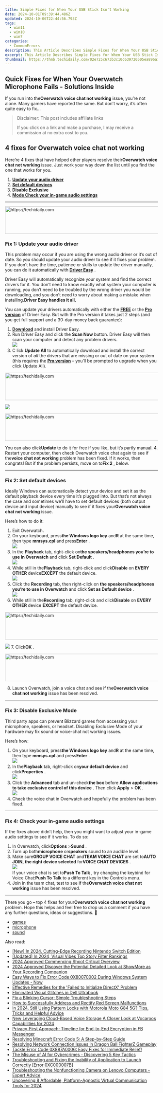 ```yaml
---
title: Simple Fixes for When Your USB Stick Isn't Working
date: 2024-10-01T09:39:44.486Z
updated: 2024-10-06T22:44:56.793Z
tags:
  - win11
  - win10
  - win7
categories:
  - CommonErrors
description: This Article Describes Simple Fixes for When Your USB Stick Isn't Working
excerpt: This Article Describes Simple Fixes for When Your USB Stick Isn't Working
thumbnail: https://thmb.techidaily.com/02e725c673b3c10c639720505ea896a1091c0eab71839b6a6c2629d037059245.jpg
---
```


## Quick Fixes for When Your Overwatch Microphone Fails - Solutions Inside

If you run into the**Overwatch voice chat not working** issue, you’re not alone. Many gamers have reported the same. But don’t worry, it’s often quite easy to fix…

>  Disclaimer: This post includes affiliate links
>
>  If you click on a link and make a purchase, I may receive a commission at no extra cost to you.
>

## 4 fixes for **Overwatch voice chat not working**

 Here’re 4 fixes that have helped other players resolve their**Overwatch voice chat not working** issue. Just work your way down the list until you find the one that works for you.

1. [**Update your audio driver**](https://tools.techidaily.com/drivereasy/download/)
2. [**Set default devices**](https://tools.techidaily.com/drivereasy/download/)
3. [**Disable Exclusive**](https://tools.techidaily.com/drivereasy/download/)
4. [**Mode Check your in-game audio settings**](https://tools.techidaily.com/drivereasy/download/)

---

<!-- affiliate ads begin -->
<a href="https://appsumo.8odi.net/c/5597632/2043596/7443" target="_top" id="2043596">
  <img src="//a.impactradius-go.com/display-ad/7443-2043596" border="0" alt="https://techidaily.com" width="728" height="90"/>
</a>
<img height="0" width="0" src="https://appsumo.8odi.net/i/5597632/2043596/7443" style="position:absolute;visibility:hidden;" border="0" />
<!-- affiliate ads end -->

### Fix 1: Update your audio driver

 This problem may occur if you are using the wrong audio driver or it’s out of date. So you should update your audio driver to see if it fixes your problem. If you don’t have the time, patience or skills to update the driver manually, you can do it automatically with **[Driver Easy](https://tools.techidaily.com/drivereasy/download/)**  .

 Driver Easy will automatically recognize your system and find the correct drivers for it. You don’t need to know exactly what system your computer is running, you don’t need to be troubled by the wrong driver you would be downloading, and you don’t need to worry about making a mistake when installing.**Driver Easy handles it all.**

 You can update your drivers automatically with either the **[FREE](https://tools.techidaily.com/drivereasy/download/)**  or the **[Pro version](https://tools.techidaily.com/drivereasy/download/)**  of Driver Easy. But with the Pro version it takes just 2 steps (and you get full support and a 30-day money back guarantee):

1. **[Download](https://tools.techidaily.com/drivereasy/download/)**  and install Driver Easy.
2. Run Driver Easy and click the **Scan Now** button. Driver Easy will then scan your computer and detect any problem drivers.  
![](https://images.drivereasy.com/wp-content/uploads/2018/12/img_5c04aae3578ee.jpg)
3. C  lick **Update All** to automatically download and install the correct version of _all_  the drivers that are missing or out of date on your system (this requires the **[Pro version](https://tools.techidaily.com/drivereasy/download/)**  – you’ll be prompted to upgrade when you click Update All).  

<!-- affiliate ads begin -->
<a href="https://appsumo.8odi.net/c/5597632/2130870/7443" target="_top" id="2130870">
  <img src="//a.impactradius-go.com/display-ad/7443-2130870" border="0" alt="https://techidaily.com" width="728" height="90"/>
</a>
<img height="0" width="0" src="https://appsumo.8odi.net/i/5597632/2130870/7443" style="position:absolute;visibility:hidden;" border="0" />
<!-- affiliate ads end -->

![](https://images.drivereasy.com/wp-content/uploads/2018/12/img_5c04deab93532.jpg)  

<!-- affiliate ads begin -->
<a href="https://appsumo.8odi.net/c/5597632/2151859/7443" target="_top" id="2151859">
  <img src="//a.impactradius-go.com/display-ad/7443-2151859" border="0" alt="https://techidaily.com" width="728" height="90"/>
</a>
<img height="0" width="0" src="https://appsumo.8odi.net/i/5597632/2151859/7443" style="position:absolute;visibility:hidden;" border="0" />
<!-- affiliate ads end -->

 You can also click**Update** to do it for free if you like, but it’s partly manual.
4. Restart your computer, then check Overwatch voice chat again to see if the**voice chat not working** problem has been fixed. If it works, then congrats! But if the problem persists, move on to**Fix 2** , below.

---

### Fix 2: Set default devices

 Ideally Windows can automatically detect your device and set it as the default playback device every time it’s plugged into. But that’s not always the case and sometimes we’ll have to set default devices (both output device and input device) manually to see if it fixes your**Overwatch voice chat not working** issue.  

Here’s how to do it:

1. Exit Overwatch.
2. On your keyboard, press**the Windows logo key** and**R** at the same time, then type **mmsys.cpl** and press**Enter** .  
![](https://images.drivereasy.com/wp-content/uploads/2018/12/img_5c04ca9f1b8b4.png)
3. In the **Playback**  tab, right-click on**the speakers/headphones you’re to use in Overwatch** and  click **Set Default** .  
![](https://images.drivereasy.com/wp-content/uploads/2018/12/img_5c04d27e6fe9c.jpg)
4. While still in the**Playback** tab, right-click and click**Disable** on **EVERY OTHER** device**EXCEPT** the default device.  
![](https://images.drivereasy.com/wp-content/uploads/2018/12/img_5c04d3d257d41.jpg)
5. Click the  **Recording**  tab, then right-click on   **the speakers/headphones you’re to use in Overwatch**  and click  **Set as Default device**  .  
![](https://images.drivereasy.com/wp-content/uploads/2018/12/img_5c04d384b07c3.jpg)
6. While still in the**Recording** tab, right-click and click**Disable** on **EVERY OTHER** device **EXCEPT**  the default device.  

<!-- affiliate ads begin -->
<a href="https://appsumo.8odi.net/c/5597632/1062450/7443" target="_top" id="1062450">
  <img src="//a.impactradius-go.com/display-ad/7443-1062450" border="0" alt="https://techidaily.com" width="600" height="90"/>
</a>
<img height="0" width="0" src="https://appsumo.8odi.net/i/5597632/1062450/7443" style="position:absolute;visibility:hidden;" border="0" />
<!-- affiliate ads end -->

![](https://images.drivereasy.com/wp-content/uploads/2018/12/img_5c04d47e911ed.jpg)
7. Click**OK** .

<!-- affiliate ads begin -->
<a href="https://appsumo.8odi.net/c/5597632/2105864/7443" target="_top" id="2105864">
  <img src="//a.impactradius-go.com/display-ad/7443-2105864" border="0" alt="https://techidaily.com" width="728" height="90"/>
</a>
<img height="0" width="0" src="https://appsumo.8odi.net/i/5597632/2105864/7443" style="position:absolute;visibility:hidden;" border="0" />
<!-- affiliate ads end -->

8. Launch Overwatch, join a voice chat and see if the**Overwatch voice chat not working** issue has been resolved.

---

### Fix 3: Disable Exclusive Mode

 Third party apps can prevent Blizzard games from accessing your microphone, speakers, or headset. Disabling Exclusive Mode of your hardware may fix sound or voice-chat not working issues.

Here’s how:

1. On your keyboard, press**the Windows logo key** and**R** at the same time, then type **mmsys.cpl** and press**Enter** .  
![](https://images.drivereasy.com/wp-content/uploads/2018/12/img_5c04ca9f1b8b4.png)
2. In the**Playback** tab, right-click on**your default device** and click**Properties** .  
![](https://images.drivereasy.com/wp-content/uploads/2018/12/img_5c04cc544ea24.jpg)
3. Click the **Advanced**  tab and un-check**the box** before **Allow applications to take exclusive control of this device** . Then click **Apply**  \> **OK**  .  
![](https://images.drivereasy.com/wp-content/uploads/2018/12/img_5c04cd0648d4d.jpg)
4. Check the voice chat in Overwatch and hopefully the problem has been fixed.

---

### Fix 4: Check your in-game audio settings

 If the fixes above didn’t help, then you might want to adjust your in-game audio settings to see if it works. To do so:

1. In Overwatch, click**Options** \>**Sound** .
2. Turn up both**microphone** or**speakers** sound to an audible level.
3. Make sure**GROUP VOICE CHAT** and**TEAM VOICE CHAT** are set to**AUTO JOIN, the right device selected** for**VOICE CHAT DEVICES** .  
![](https://images.drivereasy.com/wp-content/uploads/2018/12/img_5c04c7f097042.jpg)  
 If your voice chat is set to**Push To Talk** , try changing the keybind for Voice Chat:**Push To Talk** to a different key in the Controls menu.
4. Join in the team chat, test to see if the**Overwatch voice chat not working** issue has been resolved.

---

 There you go – top 4 fixes for your**Overwatch voice chat not working** problem. Hope this helps and feel free to drop us a comment if you have any further questions, ideas or suggestions. 🙂

* [games](https://tools.techidaily.com/drivereasy/download/)
* [microphone](https://tools.techidaily.com/drivereasy/download/)
* [sound](https://tools.techidaily.com/drivereasy/download/)

<ins class="adsbygoogle"
     style="display:block"
     data-ad-format="autorelaxed"
     data-ad-client="ca-pub-7571918770474297"
     data-ad-slot="1223367746"></ins>

<ins class="adsbygoogle"
     style="display:block"
     data-ad-client="ca-pub-7571918770474297"
     data-ad-slot="8358498916"
     data-ad-format="auto"
     data-full-width-responsive="true"></ins>

<span class="atpl-alsoreadstyle">Also read:</span>
<div><ul>
<li><a href="https://desktop-recording.techidaily.com/new-in-2024-cutting-edge-recording-nintendo-switch-edition/"><u>[New] In 2024, Cutting-Edge Recording Nintendo Switch Edition</u></a></li>
<li><a href="https://instagram-clips.techidaily.com/updated-in-2024-visual-vibes-top-story-filter-rankings/"><u>[Updated] In 2024, Visual Vibes Top Story Filter Rankings</u></a></li>
<li><a href="https://video-capture.techidaily.com/2024-approved-commencing-shoot-critical-overview/"><u>2024 Approved Commencing Shoot Critical Overview</u></a></li>
<li><a href="https://desktop-recording.techidaily.com/2024-approved-discover-the-potential-detailed-look-at-showmore-as-your-recording-companion/"><u>2024 Approved Discover the Potential Detailed Look at ShowMore as Your Recording Companion</u></a></li>
<li><a href="https://common-error.techidaily.com/1723209054213-easy-ways-to-fix-error-code-0x80070002-during-windows-system-updates-now/"><u>Easy Ways to Fix Error Code 0X80070002 During Windows System Updates - Now</u></a></li>
<li><a href="https://common-error.techidaily.com/effective-remedies-for-the-failed-to-initialize-directx-problem/"><u>Effective Remedies for the 'Failed to Initialize DirectX' Problem</u></a></li>
<li><a href="https://graphic-issues.techidaily.com/eliminated-visual-glitches-in-dell-ultrabook/"><u>Eliminated Visual Glitches in Dell Ultrabook</u></a></li>
<li><a href="https://common-error.techidaily.com/fix-a-blinking-cursor-simple-troubleshooting-steps/"><u>Fix a Blinking Cursor: Simple Troubleshooting Steps</u></a></li>
<li><a href="https://common-error.techidaily.com/how-to-successfully-address-and-rectify-red-screen-malfunctions/"><u>How to Successfully Address and Rectify Red Screen Malfunctions</u></a></li>
<li><a href="https://android-unlock.techidaily.com/in-2024-still-using-pattern-locks-with-motorola-moto-g84-5g-tips-tricks-and-helpful-advice-by-drfone-android/"><u>In 2024, Still Using Pattern Locks with Motorola Moto G84 5G? Tips, Tricks and Helpful Advice</u></a></li>
<li><a href="https://audio-editing.techidaily.com/new-leveraging-cloud-based-voice-storage-a-closer-look-at-vocaroos-capabilities-for-2024/"><u>New Leveraging Cloud-Based Voice Storage A Closer Look at Vocaroos Capabilities for 2024</u></a></li>
<li><a href="https://facebook.techidaily.com/privacy-first-approach-timeline-for-end-to-end-encryption-in-fb-messenger/"><u>Privacy-First Approach: Timeline for End-to-End Encryption in FB Messenger</u></a></li>
<li><a href="https://common-error.techidaily.com/resolving-minecraft-error-code-5-a-step-by-step-guide/"><u>Resolving Minecraft Error Code 5: A Step-by-Step Guide</u></a></li>
<li><a href="https://common-error.techidaily.com/resolving-network-connection-issues-in-dragon-ball-fighterz-gameplay/"><u>Resolving Network Connection Issues in Dragon Ball FighterZ Gameplay</u></a></li>
<li><a href="https://common-error.techidaily.com/tackle-error-code-0x887a0006-easy-fixes-for-immediate-relief/"><u>Tackle Error Code 0X887A0006: Easy Fixes for Immediate Relief!</u></a></li>
<li><a href="https://tech-hub.techidaily.com/the-misuse-of-ai-for-cybercrimes-discovering-5-key-tactics/"><u>The Misuse of AI for Cybercrimes - Discovering 5 Key Tactics</u></a></li>
<li><a href="https://common-error.techidaily.com/troubleshooting-and-fixing-the-inability-of-application-to-launch-correctly-error-0xc000007b/"><u>Troubleshooting and Fixing the Inability of Application to Launch Correctly [Error 0XC000007B]</u></a></li>
<li><a href="https://common-error.techidaily.com/troubleshooting-the-nonfunctioning-camera-on-lenovo-computers-expert-advice/"><u>Troubleshooting the Nonfunctioning Camera on Lenovo Computers - Expert Advice</u></a></li>
<li><a href="https://on-screen-recording.techidaily.com/uncovering-8-affordable-platform-agnostic-virtual-communication-tools-for-2024/"><u>Uncovering 8 Affordable, Platform-Agnostic Virtual Communication Tools for 2024</u></a></li>
</ul></div>

